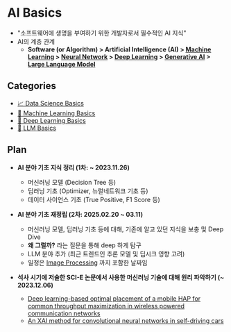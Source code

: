 # AI Basics

* "소프트웨어에 생명을 부여하기 위한 개발자로서 필수적인 AI 지식"
* AI의 계층 관계
  * **Software (or Algorithm) > Artificial Intelligence (AI) > [Machine Learning](Machine%20Learning%20Models) > [Neural Network](Deep%20Learning%20Basics/딥러닝_기초_인공신경망.md) > [Deep Learning](Deep%20Learning%20Basics) > [Generative AI](../Generative%20AI) > [Large Language Model](LLM%20Basics)**

## Categories

* [📈 Data Science Basics](Data%20Science%20Basics)
* [🤖 Machine Learning Basics](Machine%20Learning%20Models)
* [🧠 Deep Learning Basics](Deep%20Learning%20Basics)
* [📃 LLM Basics](LLM%20Basics)

## Plan

* **AI 분야 기초 지식 정리 (1차: ~ 2023.11.26)**
  * 머신러닝 모델 (Decision Tree 등)
  * 딥러닝 기초 (Optimizer, 뉴럴네트워크 기초 등)
  * 데이터 사이언스 기초 (True Positive, F1 Score 등)

* **AI 분야 기초 재정립 (2차: 2025.02.20 ~ 03.11)**
  * 머신러닝 모델, 딥러닝 기초 등에 대해, 기존에 알고 있던 지식을 보충 및 Deep Dive
  * **왜 그럴까?** 라는 질문을 통해 deep 하게 탐구
  * LLM 분야 추가 (최근 트렌드인 추론 모델 및 딥시크 영향 고려)
  * 일정은 [Image Processing](../Image%20Processing) 까지 포함한 날짜임

* **석사 시기에 저술한 SCI-E 논문에서 사용한 머신러닝 기술에 대해 원리 파악하기 (~ 2023.12.06)**
  * [Deep learning-based optimal placement of a mobile HAP for common throughput maximization in wireless powered communication networks](https://jwcn-eurasipjournals.springeropen.com/articles/10.1186/s13638-021-02051-w)
  * [An XAI method for convolutional neural networks in self-driving cars](https://journals.plos.org/plosone/article?id=10.1371/journal.pone.0267282)
